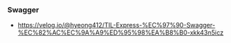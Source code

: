 ### Swagger
  - <https://velog.io/@hyeong412/TIL-Express-%EC%97%90-Swagger-%EC%82%AC%EC%9A%A9%ED%95%98%EA%B8%B0-xkk43n5icz>
